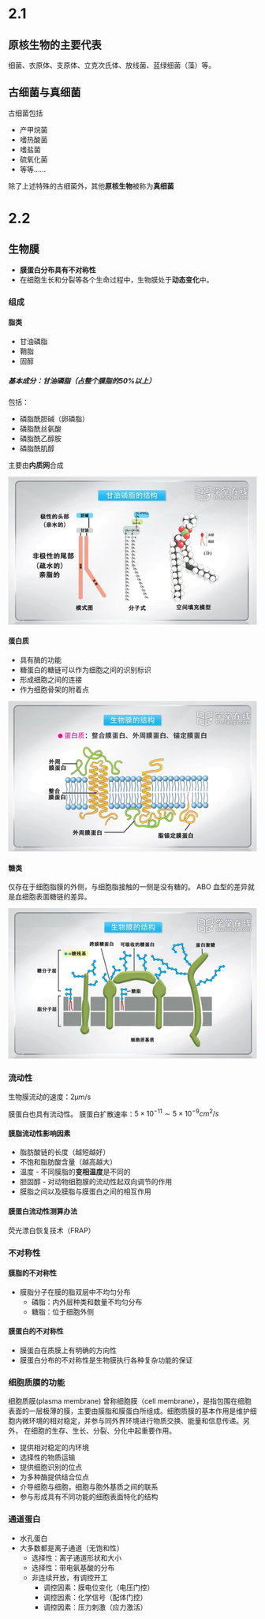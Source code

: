 # 2.1
## 原核生物的主要代表

细菌、衣原体、支原体、立克次氏体、放线菌、蓝绿细菌（藻）等。

## 古细菌与真细菌

古细菌包括

  - 产甲烷菌
  - 嗜热酸菌
  - 嗜盐菌
  - 硫氧化菌
  - 等等……

除了上述特殊的古细菌外，其他**原核生物**被称为**真细菌**

# 2.2
## 生物膜

- **膜蛋白分布具有不对称性**
- 在细胞生长和分裂等各个生命过程中，生物膜处于**动态变化**中。

### 组成
#### 脂类

- 甘油磷脂
- 鞘脂
- 固醇

##### 基本成分：甘油磷脂（占整个膜脂的50%以上）

包括：

  - 磷脂酰胆碱（卵磷脂）
  - 磷脂酰丝氨酸
  - 磷脂酰乙醇胺
  - 磷脂酰肌醇

主要由**内质网**合成

![甘油磷脂结构.png](../../../Resources/image/Biology-甘油磷脂结构.jpg)

#### 蛋白质

- 具有酶的功能
- 糖蛋白的糖链可以作为细胞之间的识别标识
- 形成细胞之间的连接
- 作为细胞骨架的附着点

![膜蛋白.png](../../../Resources/image/Biology-膜蛋白.jpg)

#### 糖类

仅存在于细胞脂膜的外侧，与细胞脂接触的一侧是没有糖的。
ABO 血型的差异就是血细胞表面糖链的差异。

![糖类.png](../../../Resources/image/Biology-糖类.jpg)

### 流动性

生物膜流动的速度：2μm/s

膜蛋白也具有流动性。
膜蛋白扩散速率：$5 \times 10^{-11} \sim 5 \times 10^{-9} cm^{2}/s$

#### 膜脂流动性影响因素

- 脂肪酸链的长度（越短越好）
- 不饱和脂肪酸含量（越高越大）
- 温度   - 不同膜脂的**变相温度**是不同的
- 胆固醇 - 对动物细胞膜的流动性起双向调节的作用
- 膜脂之间以及膜脂与膜蛋白之间的相互作用

#### 膜蛋白流动性测算办法

荧光漂白恢复技术（FRAP）

### 不对称性
#### 膜脂的不对称性

- 膜脂分子在膜的脂双层中不均匀分布
  - 磷脂：内外层种类和数量不均匀分布
  - 糖脂：位于细胞外侧

#### 膜蛋白的不对称性

- 膜蛋白在质膜上有明确的方向性
- 膜蛋白分布的不对称性是生物膜执行各种复杂功能的保证

### 细胞质膜的功能

细胞质膜(plasma membrane) 曾称细胞膜（cell membrane），是指包围在细胞表面的一层极薄的膜，主要由膜脂和膜蛋白所组成。细胞质膜的基本作用是维护细胞内微环境的相对稳定，并参与同外界环境进行物质交换、能量和信息传递。另外， 在细胞的生存、生长、分裂、分化中起重要作用。

- 提供相对稳定的内环境
- 选择性的物质运输
- 提供细胞识别的位点
- 为多种酶提供结合位点
- 介导细胞与细胞，细胞与胞外基质之间的联系
- 参与形成具有不同功能的细胞表面特化的结构

### 通道蛋白

- 水孔蛋白
- 大多数都是离子通道（无饱和性）
  - 选择性：离子通道形状和大小
  - 选择性：带电氨基酸的分布
  - 非连续开放，有调控开工
    - 调控因素：膜电位变化（电压门控）
    - 调控因素：化学信号（配体门控）
    - 调控因素：压力刺激（应力激活）
